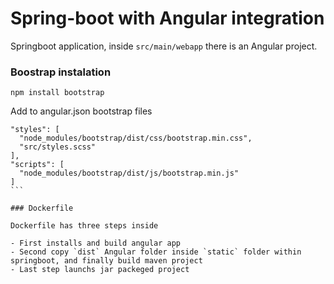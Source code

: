 # Spring-boot with Angular integration

Springboot application, inside `src/main/webapp` there is an Angular project.

### Boostrap instalation

`npm install bootstrap`

Add to angular.json bootstrap files

````
"styles": [
  "node_modules/bootstrap/dist/css/bootstrap.min.css",
  "src/styles.scss"
],
"scripts": [
  "node_modules/bootstrap/dist/js/bootstrap.min.js"
]
```

### Dockerfile

Dockerfile has three steps inside

- First installs and build angular app
- Second copy `dist` Angular folder inside `static` folder within springboot, and finally build maven project
- Last step launchs jar packeged project
````
